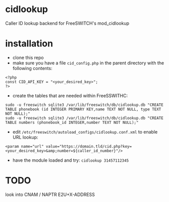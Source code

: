 # cidlookup
Caller ID lookup backend for FreeSWITCH's mod_cidlookup

# installation
* clone this repo
* make sure you have a file `cid_config.php` in the parent directory with the following contents:
```
<?php
const CID_API_KEY = "<your_desired_key>";
?>
```
* create the tables that are needed within FreeSSWITHC:
```
sudo -u freeswitch sqlite3 /var/lib/freeswitch/db/cidlookup.db "CREATE TABLE phonebook (id INTEGER PRIMARY KEY,name TEXT NOT NULL, type TEXT NOT NULL);"
sudo -u freeswitch sqlite3 /var/lib/freeswitch/db/cidlookup.db "CREATE TABLE numbers (phonebook_id INTEGER,number TEXT NOT NULL);"
```
* edit `/etc/freeswitch/autoload_configs/cidlookup.conf.xml` to enable URL lookup:
```
<param name="url" value="https://domain.tld/cid.php?key=<your_desired_key>&amp;number=${caller_id_number}"/>
```
* have the module loaded and try: `cidlookup 31457112345`

# TODO
look into CNAM / NAPTR E2U+X-ADDRESS
